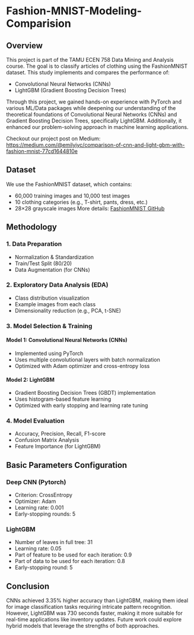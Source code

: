 # Fashion-MNIST-Modeling-Comparision
## Overview

This project is part of the TAMU ECEN 758 Data Mining and Analysis course. The goal is to classify articles of clothing using the FashionMNIST dataset. This study implements and compares the performance of:
- Convolutional Neural Networks (CNNs)
- LightGBM (Gradient Boosting Decision Trees)

Through this project, we gained hands-on experience with PyTorch and various ML/Data packages while deepening our understanding of the theoretical foundations of Convolutional Neural Networks (CNNs) and Gradient Boosting Decision Trees, specifically LightGBM. Additionally, it enhanced our problem-solving approach in machine learning applications.

Checkout our project post on Medium: https://medium.com/@emilyjyc/comparison-of-cnn-and-light-gbm-with-fashion-mnist-77cd1644810e

## Dataset
We use the FashionMNIST dataset, which contains:
- 60,000 training images and 10,000 test images
- 10 clothing categories (e.g., T-shirt, pants, dress, etc.)
- 28×28 grayscale images
More details: [FashionMNIST GitHub](https://github.com/zalandoresearch/fashion-mnist)

## Methodology

### 1. Data Preparation
- Normalization & Standardization
- Train/Test Split (80/20)
- Data Augmentation (for CNNs)
  
### 2. Exploratory Data Analysis (EDA)
- Class distribution visualization
- Example images from each class
- Dimensionality reduction (e.g., PCA, t-SNE)
  
### 3. Model Selection & Training

#### Model 1: Convolutional Neural Networks (CNNs)
- Implemented using PyTorch
- Uses multiple convolutional layers with batch normalization
- Optimized with Adam optimizer and cross-entropy loss
  
#### Model 2: LightGBM
- Gradient Boosting Decision Trees (GBDT) implementation
- Uses histogram-based feature learning
- Optimized with early stopping and learning rate tuning
  
### 4. Model Evaluation
- Accuracy, Precision, Recall, F1-score
- Confusion Matrix Analysis
- Feature Importance (for LightGBM)

## Basic Parameters Configuration

### Deep CNN (Pytorch)
- Criterion: CrossEntropy
- Optimizer: Adam
- Learning rate: 0.001
- Early-stopping rounds: 5

### LightGBM
- Number of leaves in full tree: 31
- Learning rate: 0.05
- Part of feature to be used for each iteration: 0.9
- Part of data to be used for each iteration: 0.8
- Early-stopping round: 5

## Conclusion
CNNs achieved 3.35% higher accuracy than LightGBM, making them ideal for image classification tasks requiring intricate pattern recognition. However, LightGBM was 730 seconds faster, making it more suitable for real-time applications like inventory updates. Future work could explore hybrid models that leverage the strengths of both approaches.

